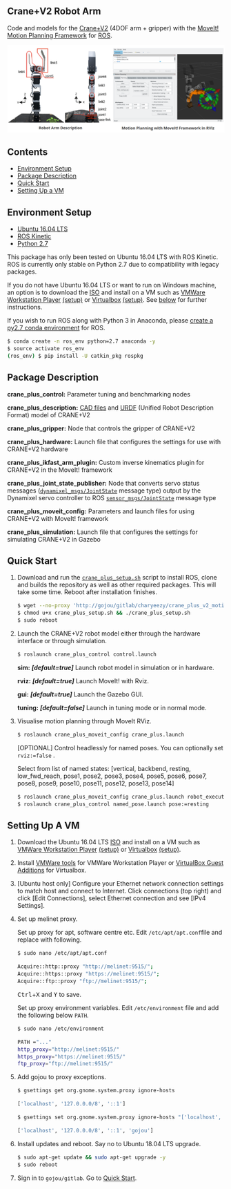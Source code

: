 

## Crane+V2 Robot Arm

Code and models for the [Crane+V2](https://www.rt-net.jp/products/cranep2?lang=en) (4DOF arm + gripper) with the [MoveIt! Motion Planning Framework](http://moveit.ros.org/) for [ROS](http://wiki.ros.org/).

![](imgs/crane_plus_moveit.png)



## Contents

- [Environment Setup](#environment-setup)
- [Package Description](#package-description)
- [Quick Start](#quick-start)
- [Setting Up a VM](#setting-up-a-vm)



## Environment Setup

- [Ubuntu 16.04 LTS](http://releases.ubuntu.com/16.04/)
- [ROS Kinetic](http://wiki.ros.org/kinetic/Installation/Ubuntu)
- [Python 2.7](https://www.python.org/download/releases/2.7/)

This package has only been tested on Ubuntu 16.04 LTS with ROS Kinetic. ROS is currently only stable on Python 2.7 due to compatibility with legacy packages. 

If you do not have Ubuntu 16.04 LTS or want to run on Windows machine, an option is to download the [ISO](http://releases.ubuntu.com/16.04/ubuntu-16.04.5-desktop-amd64.iso) and install on a VM such as [VMWare Workstation Player](https://www.vmware.com/products/workstation-player/workstation-player-evaluation.html) [(setup)](https://www.youtube.com/watch?v=Wmx5hZ_m7EY) or [Virtualbox](https://www.virtualbox.org/wiki/Downloads) [(setup)](https://www.youtube.com/watch?v=RBU1xMP-SGc).  See [below](#setting-up-a-vm) for further instructions.

If you wish to run ROS along with Python 3 in Anaconda, please [create a py2.7 conda environment](https://www.youtube.com/watch?v=EMF20z-gT5s) for ROS.

```bash
$ conda create -n ros_env python=2.7 anaconda -y
$ source activate ros_env
(ros_env) $ pip install -U catkin_pkg rospkg
```



## Package Description

**crane_plus_control:** Parameter tuning and benchmarking nodes

**crane_plus_description:** [CAD files](./crane_plus_description/README.md) and [URDF](http://wiki.ros.org/urdf) (Unified Robot Description Format) model of CRANE+V2

**crane_plus_gripper:** Node that controls the gripper of CRANE+V2

**crane_plus_hardware:** Launch file that configures the settings for use with CRANE+V2 hardware

**crane_plus_ikfast_arm_plugin:** Custom inverse kinematics plugin for CRANE+V2 in the MoveIt! framework

**crane_plus_joint_state_publisher:** Node that converts servo status messages ([`dynamixel_msgs/JointState`](http://docs.ros.org/kinetic/api/dynamixel_msgs/html/msg/JointState.html) message type) output by the Dynamixel servo controller to ROS [`sensor_msgs/JointState`](http://docs.ros.org/melodic/api/sensor_msgs/html/msg/JointState.html) message type

**crane_plus_moveit_config:** Parameters and launch files for using CRANE+V2 with MoveIt! framework

**crane_plus_simulation:** Launch file that configures the settings for simulating CRANE+V2 in Gazebo



## Quick Start


1. Download and run the [`crane_plus_setup.sh`](./crane_plus_setup.sh) script to install ROS, clone and builds the repository as well as other required packages. This will take some time. Reboot after installation finishes.

    ```bash
    $ wget --no-proxy 'http://gojou/gitlab/charyeezy/crane_plus_v2_motion_planning/raw/master/crane_plus_setup.sh'
    $ chmod u+x crane_plus_setup.sh && ./crane_plus_setup.sh 
    $ sudo reboot
    ```

2. Launch the CRANE+V2 robot model either through the hardware interface or through simulation.

    ```bash
    $ roslaunch crane_plus_control control.launch
    ```

    **sim:** ***[default=true]*** Launch robot model in simulation or in hardware.

    **rviz:** ***[default=true]*** Launch MoveIt! with Rviz.

    **gui:** ***[default=true]*** Launch the Gazebo GUI.

    **tuning:** ***[default=false]*** Launch in tuning mode or in normal mode.

3. Visualise motion planning through MoveIt RViz.  

    ```bash
    $ roslaunch crane_plus_moveit_config crane_plus.launch 
    ```

    [OPTIONAL] Control headlessly for named poses. You can optionally set `rviz:=false` .

    Select from list of named states: [vertical, backbend, resting, low_fwd_reach, pose1, pose2, pose3, pose4, pose5, pose6, pose7, pose8, pose9, pose10, pose11, pose12, pose13, pose14]

    ```bash
    $ roslaunch crane_plus_moveit_config crane_plus.launch robot_execution:=true rviz:=false
    $ roslaunch crane_plus_control named_pose.launch pose:=resting
    ```



## Setting Up A VM

1. Download the Ubuntu 16.04 LTS [ISO](http://releases.ubuntu.com/16.04/ubuntu-16.04.5-desktop-amd64.iso) and install on a VM such as [VMWare Workstation Player](https://www.vmware.com/products/workstation-player/workstation-player-evaluation.html) [(setup)](https://www.youtube.com/watch?v=Wmx5hZ_m7EY) or [Virtualbox](https://www.virtualbox.org/wiki/Downloads) [(setup)](https://www.youtube.com/watch?v=RBU1xMP-SGc). 

2. Install [VMWare tools](https://www.youtube.com/watch?v=F5WaWIfi8f8) for VMWare Workstation Player or [VirtualBox Guest Additions](https://www.tecmint.com/install-virtualbox-guest-additions-in-ubuntu/) for Virtualbox. 

3. [Ubuntu host only] Configure your Ethernet network connection settings to match host and connect to Internet. Click connections (top right) and click [Edit Connections], select Ethernet connection and see [IPv4 Settings].

4. Set up melinet proxy.

   Set up proxy for apt, software centre etc. Edit `/etc/apt/apt.conf`file and replace with following.

   ```bash
   $ sudo nano /etc/apt/apt.conf
   ```

   ```bash
   Acquire::http::proxy "http://melinet:9515/";
   Acquire::https::proxy "https://melinet:9515/";
   Acquire::ftp::proxy "ftp://melinet:9515/";
   ```

   <kbd>Ctrl</kbd>+<kbd>X</kbd> and <kbd>Y</kbd> to save.

   Set up proxy environment variables. Edit `/etc/environment` file and add the following below `PATH`.

   ```bash
   $ sudo nano /etc/environment
   ```

   ```bash
   PATH ="..."
   http_proxy="http://melinet:9515/"
   https_proxy="https://melinet:9515/"
   ftp_proxy="ftp://melinet:9515/"
   ```

5. Add gojou to proxy exceptions.

   ```bash
   $ gsettings get org.gnome.system.proxy ignore-hosts
   ```

   ```bash
   ['localhost', '127.0.0.0/8', '::1']
   ```

   ```bash
   $ gsettings set org.gnome.system.proxy ignore-hosts "['localhost', '127.0.0.0/8', '::1', 'gojou']"
   ```

   ```bash
   ['localhost', '127.0.0.0/8', '::1', 'gojou']
   ```

6. Install updates and reboot. Say no to Ubuntu 18.04 LTS upgrade.

   ```bash
   $ sudo apt-get update && sudo apt-get upgrade -y
   $ sudo reboot
   ```

7. Sign in to `gojou/gitlab`. Go to [Quick Start](#quick-start).